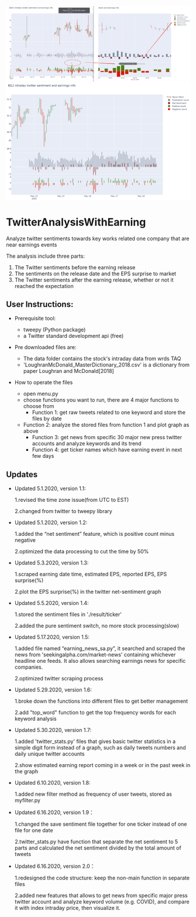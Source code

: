 ![](examples/SBUX.png)
![](examples/BILI.png)
# TwitterAnalysisWithEarning

Analyze twitter sentiments towards key works related one company that are near earnings events

The analysis include three parts:

1. The Twitter sentiments before the earning release
2. The sentiments on the release date and the EPS surprise to market
3. The Twitter sentiments after the earning release, whether or not it reached the expectation

## User Instructions:

* Prerequisite tool:

  * tweepy (Python package)
  * a Twitter standard development api (free)

* Pre downloaded files are:

  * The data folder contains the stock's intraday data from wrds TAQ
  * 'LoughranMcDonald_MasterDictionary_2018.csv' is a dictionary from paper Loughran and McDonald[2018]

* How to operate the files

  * open menu.py
  * choose functions you want to run, there are 4 major functions to choose from
    * Function 1: get raw tweets related to one keyword and store the files by date
  * Function 2: analyze the stored files from function 1 and plot graph as above
    * Function 3: get news from specific 30 major new press twitter accounts and analyze keywords and its trend
    * Function 4: get ticker names which have earning event in next few days

## Updates

* Updated 5.1.2020, version 1.1:

  1.revised the time zone issue(from UTC to EST)
  
  2.changed from twitter to tweepy library

* Updated 5.1.2020, version 1.2:

  1.added the “net sentiment” feature, which is positive count minus negative
  
  2.optimized the data processing to cut the time by 50% 

* Updated 5.3.2020, version 1.3:

  1.scraped earning date time, estimated EPS, reported EPS, EPS surprise(%)
  
  2.plot the EPS surprise(%) in the twitter net-sentiment graph

* Updated 5.5.2020, version 1.4:

  1.stored the sentiment files in './result/ticker'
  
  2.added the pure sentiment switch, no more stock processing(slow)

* Updated 5.17.2020, version 1.5:

  1.added file named “earning_news_sa.py”, it searched and scraped the news from 'seekingalpha.com/market-news' containing whichever headline one feeds. It also allows searching earnings news for specific companies.

  2.optimized twitter scraping process

- Updated 5.29.2020, version 1.6:

   1.broke down the functions into different files to get better management

   2.add "top_word" function to get the top frequency words for each keyword analysis

- Updated 5.30.2020, version 1.7:

    1.added 'twitter_stats.py' files that gives basic twitter statistics in a simple digit form instead of a graph, such as daily tweets numbers and daily unique twitter accounts

    2.show estimated earning report coming in a week or in the past week in the graph

- Updated 6.10.2020, version 1.8:

    1.added new filter method as frequency of user tweets, stored as myfilter.py

- Updated 6.16.2020, version 1.9：

    1.changed the save sentiment file together for one ticker instead of one file for one date

    2.twitter_stats.py have function that separate the net sentiment to 5 parts and calculated the net sentiment divided by the total amount of tweets

- Updated 6.16.2020, version 2.0：

  1.redesigned the code structure: keep the non-main function in separate files

  2.added new features that allows to get news from specific major press twitter account and analyze keyword volume (e.g. COVID), and compare it with index intraday price, then visualize it.

